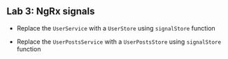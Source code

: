 ## Lab 3: NgRx signals

- Replace the `UserService` with a `UserStore` using `signalStore` function

- Replace the `UserPostsService` with a `UserPostsStore` using `signalStore` function

<div class="pb"></div>
